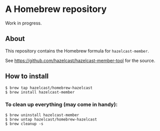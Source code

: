 # A Homebrew repository

Work in progress.

## About

This repository contains the Homebrew formula for `hazelcast-member`.

See https://github.com/hazelcast/hazelcast-member-tool for the source.

## How to install

    $ brew tap hazelcast/homebrew-hazelcast
    $ brew install hazelcast-member

### To clean up everything (may come in handy):

    $ brew uninstall hazelcast-member
    $ brew untap hazelcast/homebrew-hazelcast
    $ brew cleanup -s
